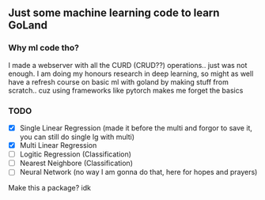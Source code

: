 ## Just some machine learning code to learn GoLand

### Why ml code tho?
I made a webserver with all the CURD (CRUD??) operations.. just was not enough. I am doing my honours research in deep learning, so might as well have a refresh course on basic ml with goland by making stuff from scratch.. cuz using frameworks like pytorch makes me forget the basics

### TODO

- [x] Single Linear Regression (made it before the multi and forgor to save it, you can still do  single lg with multi)
- [x] Multi Linear Regression
- [ ] Logitic Regression (Classification)
- [ ] Nearest Neighbore (Classification)
- [ ] Neural Network (no way I am gonna do that, here for hopes and prayers)

Make this a package? idk
